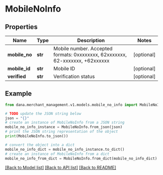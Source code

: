 # MobileNoInfo


## Properties

Name | Type | Description | Notes
------------ | ------------- | ------------- | -------------
**mobile_no** | **str** | Mobile number. Accepted formats: 0xxxxxxxx, 62xxxxxxx, 62-xxxxxxx, +62xxxxxx | [optional] 
**mobile_id** | **str** | Mobile ID | [optional] 
**verified** | **str** | Verification status | [optional] 

## Example

```python
from dana.merchant_management.v1.models.mobile_no_info import MobileNoInfo

# TODO update the JSON string below
json = "{}"
# create an instance of MobileNoInfo from a JSON string
mobile_no_info_instance = MobileNoInfo.from_json(json)
# print the JSON string representation of the object
print(MobileNoInfo.to_json())

# convert the object into a dict
mobile_no_info_dict = mobile_no_info_instance.to_dict()
# create an instance of MobileNoInfo from a dict
mobile_no_info_from_dict = MobileNoInfo.from_dict(mobile_no_info_dict)
```
[[Back to Model list]](../README.md#documentation-for-models) [[Back to API list]](../README.md#documentation-for-api-endpoints) [[Back to README]](../README.md)


